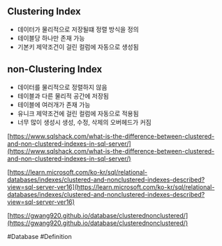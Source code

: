 ## Clustering Index

- 데이터가 물리적으로 저장될떄 정렬 방식을 정의
- 테이블당 하나만 존재 가능
- 기본키 제약조건이 걸린 컬럼에 자동으로 생성됨

## non-Clustering Index

- 데이터를 물리적으로 정렬하지 않음
- 테이블과 다른 물리적 공간에 저장됨
- 테이블에 여러개가 존재 가능
- 유니크 제약조건에 걸린 컬럼에 자동으로 적용됨
- 너무 많이 생성시 생성, 수정, 삭제의 오버헤드가 커짐

[https://www.sqlshack.com/what-is-the-difference-between-clustered-and-non-clustered-indexes-in-sql-server/](https://www.sqlshack.com/what-is-the-difference-between-clustered-and-non-clustered-indexes-in-sql-server/)

[https://learn.microsoft.com/ko-kr/sql/relational-databases/indexes/clustered-and-nonclustered-indexes-described?view=sql-server-ver16](https://learn.microsoft.com/ko-kr/sql/relational-databases/indexes/clustered-and-nonclustered-indexes-described?view=sql-server-ver16)

[https://gwang920.github.io/database/clusterednonclustered/](https://gwang920.github.io/database/clusterednonclustered/)

#Database
#Definition